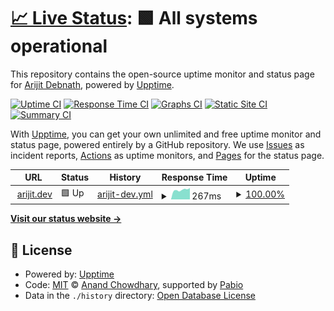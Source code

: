# [📈 Live Status](https://status.arijit.dev): <!--live status--> **🟩 All systems operational**

This repository contains the open-source uptime monitor and status page for [Arijit Debnath](arijit.dev), powered by [Upptime](https://github.com/upptime/upptime).

[![Uptime CI](https://github.com/arijitdn/statuschecker/workflows/Uptime%20CI/badge.svg)](https://github.com/arijitdn/statuschecker/actions?query=workflow%3A%22Uptime+CI%22)
[![Response Time CI](https://github.com/arijitdn/statuschecker/workflows/Response%20Time%20CI/badge.svg)](https://github.com/arijitdn/statuschecker/actions?query=workflow%3A%22Response+Time+CI%22)
[![Graphs CI](https://github.com/arijitdn/statuschecker/workflows/Graphs%20CI/badge.svg)](https://github.com/arijitdn/statuschecker/actions?query=workflow%3A%22Graphs+CI%22)
[![Static Site CI](https://github.com/arijitdn/statuschecker/workflows/Static%20Site%20CI/badge.svg)](https://github.com/arijitdn/statuschecker/actions?query=workflow%3A%22Static+Site+CI%22)
[![Summary CI](https://github.com/arijitdn/statuschecker/workflows/Summary%20CI/badge.svg)](https://github.com/arijitdn/statuschecker/actions?query=workflow%3A%22Summary+CI%22)

With [Upptime](https://upptime.js.org), you can get your own unlimited and free uptime monitor and status page, powered entirely by a GitHub repository. We use [Issues](https://github.com/arijitdn/statuschecker/issues) as incident reports, [Actions](https://github.com/arijitdn/statuschecker/actions) as uptime monitors, and [Pages](https://status.arijit.dev) for the status page.

<!--start: status pages-->
<!-- This summary is generated by Upptime (https://github.com/upptime/upptime) -->
<!-- Do not edit this manually, your changes will be overwritten -->
<!-- prettier-ignore -->
| URL | Status | History | Response Time | Uptime |
| --- | ------ | ------- | ------------- | ------ |
| <img alt="" src="https://icons.duckduckgo.com/ip3/arijit.dev.ico" height="13"> [arijit.dev](https://arijit.dev) | 🟩 Up | [arijit-dev.yml](https://github.com/arijitdn/statuschecker/commits/HEAD/history/arijit-dev.yml) | <details><summary><img alt="Response time graph" src="./graphs/arijit-dev/response-time-week.png" height="20"> 267ms</summary><br><a href="https://status.arijit.dev/history/arijit-dev"><img alt="Response time 258" src="https://img.shields.io/endpoint?url=https%3A%2F%2Fraw.githubusercontent.com%2Farijitdn%2Fstatuschecker%2FHEAD%2Fapi%2Farijit-dev%2Fresponse-time.json"></a><br><a href="https://status.arijit.dev/history/arijit-dev"><img alt="24-hour response time 256" src="https://img.shields.io/endpoint?url=https%3A%2F%2Fraw.githubusercontent.com%2Farijitdn%2Fstatuschecker%2FHEAD%2Fapi%2Farijit-dev%2Fresponse-time-day.json"></a><br><a href="https://status.arijit.dev/history/arijit-dev"><img alt="7-day response time 267" src="https://img.shields.io/endpoint?url=https%3A%2F%2Fraw.githubusercontent.com%2Farijitdn%2Fstatuschecker%2FHEAD%2Fapi%2Farijit-dev%2Fresponse-time-week.json"></a><br><a href="https://status.arijit.dev/history/arijit-dev"><img alt="30-day response time 258" src="https://img.shields.io/endpoint?url=https%3A%2F%2Fraw.githubusercontent.com%2Farijitdn%2Fstatuschecker%2FHEAD%2Fapi%2Farijit-dev%2Fresponse-time-month.json"></a><br><a href="https://status.arijit.dev/history/arijit-dev"><img alt="1-year response time 258" src="https://img.shields.io/endpoint?url=https%3A%2F%2Fraw.githubusercontent.com%2Farijitdn%2Fstatuschecker%2FHEAD%2Fapi%2Farijit-dev%2Fresponse-time-year.json"></a></details> | <details><summary><a href="https://status.arijit.dev/history/arijit-dev">100.00%</a></summary><a href="https://status.arijit.dev/history/arijit-dev"><img alt="All-time uptime 100.00%" src="https://img.shields.io/endpoint?url=https%3A%2F%2Fraw.githubusercontent.com%2Farijitdn%2Fstatuschecker%2FHEAD%2Fapi%2Farijit-dev%2Fuptime.json"></a><br><a href="https://status.arijit.dev/history/arijit-dev"><img alt="24-hour uptime 100.00%" src="https://img.shields.io/endpoint?url=https%3A%2F%2Fraw.githubusercontent.com%2Farijitdn%2Fstatuschecker%2FHEAD%2Fapi%2Farijit-dev%2Fuptime-day.json"></a><br><a href="https://status.arijit.dev/history/arijit-dev"><img alt="7-day uptime 100.00%" src="https://img.shields.io/endpoint?url=https%3A%2F%2Fraw.githubusercontent.com%2Farijitdn%2Fstatuschecker%2FHEAD%2Fapi%2Farijit-dev%2Fuptime-week.json"></a><br><a href="https://status.arijit.dev/history/arijit-dev"><img alt="30-day uptime 100.00%" src="https://img.shields.io/endpoint?url=https%3A%2F%2Fraw.githubusercontent.com%2Farijitdn%2Fstatuschecker%2FHEAD%2Fapi%2Farijit-dev%2Fuptime-month.json"></a><br><a href="https://status.arijit.dev/history/arijit-dev"><img alt="1-year uptime 100.00%" src="https://img.shields.io/endpoint?url=https%3A%2F%2Fraw.githubusercontent.com%2Farijitdn%2Fstatuschecker%2FHEAD%2Fapi%2Farijit-dev%2Fuptime-year.json"></a></details>

<!--end: status pages-->

[**Visit our status website →**](https://status.arijit.dev)

## 📄 License

- Powered by: [Upptime](https://github.com/upptime/upptime)
- Code: [MIT](./LICENSE) © [Anand Chowdhary](https://anandchowdhary.com), supported by [Pabio](https://pabio.com)
- Data in the `./history` directory: [Open Database License](https://opendatacommons.org/licenses/odbl/1-0/)

